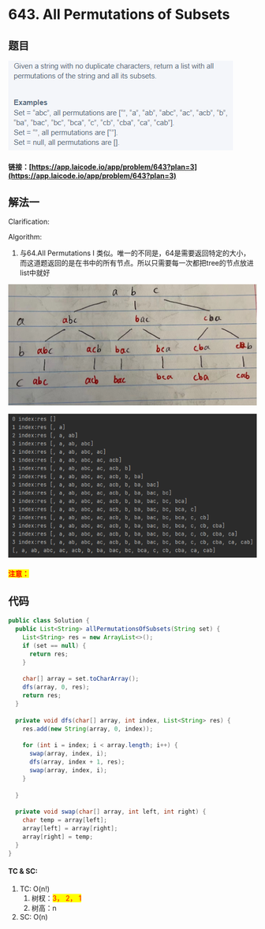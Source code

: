 # 643. All Permutations of Subsets

## 题目

![](<../../.gitbook/assets/image (131) (1).png>)

#### 链接：[https://app.laicode.io/app/problem/643?plan=3](https://app.laicode.io/app/problem/643?plan=3)

## 解法一

Clarification:&#x20;

Algorithm:&#x20;

1. 与64.All Permutations I 类似。唯一的不同是，64是需要返回特定的大小，而这道题返回的是在书中的所有节点。所以只需要每一次都把tree的节点放进list中就好

![](../../.gitbook/assets/1277ec4d6a436189144d80470545667.jpg)

![](<../../.gitbook/assets/image (58).png>)

#### <mark style="color:red;">注意：</mark>

## 代码

```java
public class Solution {
  public List<String> allPermutationsOfSubsets(String set) {
    List<String> res = new ArrayList<>();
    if (set == null) {
      return res;
    }

    char[] array = set.toCharArray();
    dfs(array, 0, res);
    return res;
  }

  private void dfs(char[] array, int index, List<String> res) {
    res.add(new String(array, 0, index));

    for (int i = index; i < array.length; i++) {
      swap(array, index, i);
      dfs(array, index + 1, res);
      swap(array, index, i);
    }

  }

  private void swap(char[] array, int left, int right) {
    char temp = array[left];
    array[left] = array[right];
    array[right] = temp;
  }
}

```

#### TC & SC:&#x20;

1. TC: O(n!)
   1. 树杈：<mark style="color:red;">3， 2， 1</mark>
   2. 树高：n
2. SC: O(n)
